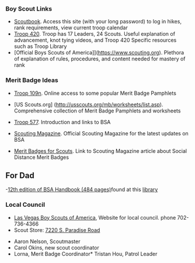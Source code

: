 
### Boy Scout Links

- [Scoutbook](https://scoutbook.scouting.org/).  Access this site (with your long password) to log in hikes, rank requirements, view current troop calendar 
- [Troop 420](https://www.hendersontroop420.com).  Troop has 17 Leaders, 24 Scouts.  Useful explanation of advancement, knot tying videos, and Troop 420 Specific resources such as Troop Library
- [Official Boys Scouts of America]](https://www.scouting.org).  Plethora of explanation of rules, procedures, and content needed for mastery of rank

### Merit Badge Ideas
- [Troop 109n](https://www.troop109nj.com/merit-badge-library/). Online access to some popular Merit Badge Pamphlets

- [US Scouts.org] (http://usscouts.org/mb/worksheets/list.asp).  Comprehensive collection of Merit Badge Pamphlets and worksheets
- [Troop 577](https://troop577wichita.weebly.com/- ). Introduction and links to BSA
- [Scouting Magazine](https://scoutingmagazine.org/).  Official Scouting Magazine for the latest updates on BSA 
- [Merit Badges for Scouts](https://blog.scoutingmagazine.org/2020/03/20/merit-badges-for-social-distancing). Link to Scouting Magazine article about Social Distance Merit Badges

## For Dad

-[12th edition of BSA Handbook (484 pages)](https://app.box.com/s/jh6w0v5yz4e1rl1nr1zg-)found at this [library](https://troop501.net/library/)

### Local Council 
- [Las Vegas Boy Scouts of America](https://lvacbsa.org/), Website for local council. phone 702-736-4366
- Scout Store: [7220 S. Paradise Road](https://lvacbsa.org/trading-post/)
 

* Aaron Nelson, Scoutmaster
* Carol Okins, new scout coordinator
* Lorna, Merit Badge Coordinator* Tristan Hou, Patrol Leader




